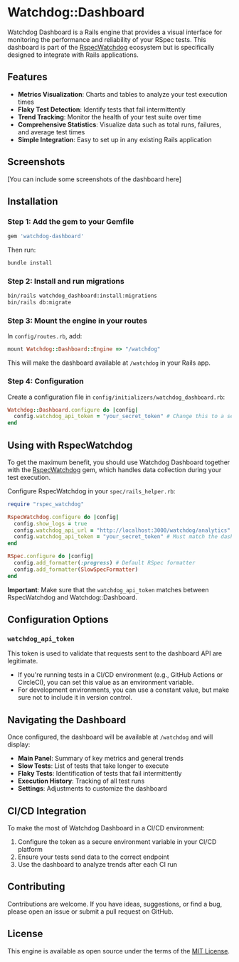 # Watchdog::Dashboard

Watchdog Dashboard is a Rails engine that provides a visual interface for monitoring the performance and reliability of your RSpec tests. This dashboard is part of the [RspecWatchdog](https://github.com/windmotion-io/rspec-watchdog) ecosystem but is specifically designed to integrate with Rails applications.

## Features

- **Metrics Visualization**: Charts and tables to analyze your test execution times
- **Flaky Test Detection**: Identify tests that fail intermittently
- **Trend Tracking**: Monitor the health of your test suite over time
- **Comprehensive Statistics**: Visualize data such as total runs, failures, and average test times
- **Simple Integration**: Easy to set up in any existing Rails application

## Screenshots

[You can include some screenshots of the dashboard here]

## Installation

### Step 1: Add the gem to your Gemfile

```ruby
gem 'watchdog-dashboard'
```

Then run:

```bash
bundle install
```

### Step 2: Install and run migrations

```bash
bin/rails watchdog_dashboard:install:migrations
bin/rails db:migrate
```

### Step 3: Mount the engine in your routes

In `config/routes.rb`, add:

```ruby
mount Watchdog::Dashboard::Engine => "/watchdog"
```

This will make the dashboard available at `/watchdog` in your Rails app.

### Step 4: Configuration

Create a configuration file in `config/initializers/watchdog_dashboard.rb`:

```ruby
Watchdog::Dashboard.configure do |config|
  config.watchdog_api_token = "your_secret_token" # Change this to a secure value using an ENV var or rails credentials
end
```

## Using with RspecWatchdog

To get the maximum benefit, you should use Watchdog Dashboard together with the [RspecWatchdog](https://github.com/windmotion-io/rspec-watchdog) gem, which handles data collection during your test execution.

Configure RspecWatchdog in your `spec/rails_helper.rb`:

```ruby
require "rspec_watchdog"

RspecWatchdog.configure do |config|
  config.show_logs = true
  config.watchdog_api_url = "http://localhost:3000/watchdog/analytics"
  config.watchdog_api_token = "your_secret_token" # Must match the dashboard token
end

RSpec.configure do |config|
  config.add_formatter(:progress) # Default RSpec formatter
  config.add_formatter(SlowSpecFormatter)
end
```

**Important**: Make sure that the `watchdog_api_token` matches between RspecWatchdog and Watchdog::Dashboard.

## Configuration Options

### `watchdog_api_token`

This token is used to validate that requests sent to the dashboard API are legitimate.

- If you're running tests in a CI/CD environment (e.g., GitHub Actions or CircleCI), you can set this value as an environment variable.
- For development environments, you can use a constant value, but make sure not to include it in version control.

## Navigating the Dashboard

Once configured, the dashboard will be available at `/watchdog` and will display:

- **Main Panel**: Summary of key metrics and general trends
- **Slow Tests**: List of tests that take longer to execute
- **Flaky Tests**: Identification of tests that fail intermittently
- **Execution History**: Tracking of all test runs
- **Settings**: Adjustments to customize the dashboard

## CI/CD Integration

To make the most of Watchdog Dashboard in a CI/CD environment:

1. Configure the token as a secure environment variable in your CI/CD platform
2. Ensure your tests send data to the correct endpoint
3. Use the dashboard to analyze trends after each CI run

## Contributing

Contributions are welcome. If you have ideas, suggestions, or find a bug, please open an issue or submit a pull request on GitHub.

## License

This engine is available as open source under the terms of the [MIT License](https://opensource.org/licenses/MIT).
